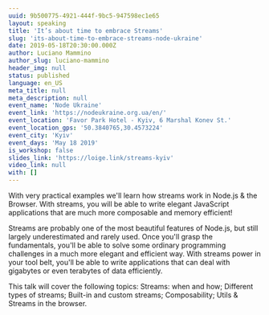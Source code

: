 ```yaml
---
uuid: 9b500775-4921-444f-9bc5-947598ec1e65
layout: speaking
title: 'It’s about time to embrace Streams'
slug: 'its-about-time-to-embrace-streams-node-ukraine'
date: 2019-05-18T20:30:00.000Z
author: Luciano Mammino
author_slug: luciano-mammino
header_img: null
status: published
language: en_US
meta_title: null
meta_description: null
event_name: 'Node Ukraine'
event_link: 'https://nodeukraine.org.ua/en/'
event_location: 'Favor Park Hotel - Kyiv, 6 Marshal Konev St.'
event_location_gps: '50.3840765,30.4573224'
event_city: 'Kyiv'
event_days: 'May 18 2019'
is_workshop: false
slides_link: 'https://loige.link/streams-kyiv'
video_link: null
with: []
---
```


With very practical examples we'll learn how streams work in Node.js & the Browser. With streams, you will be able to write elegant JavaScript applications that are much more composable and memory efficient!

Streams are probably one of the most beautiful features of Node.js, but still largely underestimated and rarely used. Once you'll grasp the fundamentals, you'll be able to solve some ordinary programming challenges in a much more elegant and efficient way. With streams power in your tool belt, you'll be able to write applications that can deal with gigabytes or even terabytes of data efficiently.

This talk will cover the following topics: Streams: when and how; Different types of streams; Built-in and custom streams; Composability; Utils & Streams in the browser.
